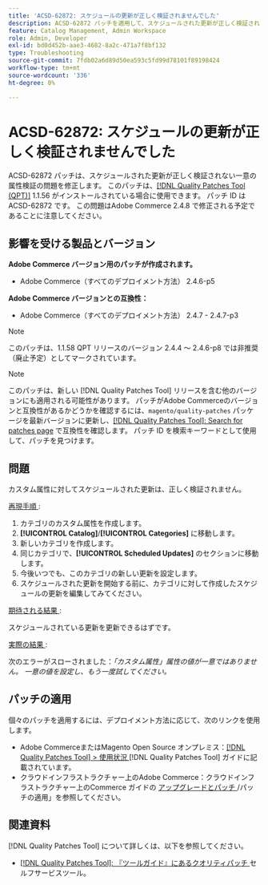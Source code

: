 ```yaml
---
title: 'ACSD-62872: スケジュールの更新が正しく検証されませんでした'
description: ACSD-62872 パッチを適用して、スケジュールされた更新が正しく検証されない一意の属性検証のAdobe Commerceの問題を修正してください。
feature: Catalog Management, Admin Workspace
role: Admin, Developer
exl-id: bd0d452b-aae3-4682-8a2c-471a7f8bf132
type: Troubleshooting
source-git-commit: 7fdb02a6d89d50ea593c5fd99d78101f89198424
workflow-type: tm+mt
source-wordcount: '336'
ht-degree: 0%

---
```


# ACSD-62872: スケジュールの更新が正しく検証されませんでした

ACSD-62872 パッチは、スケジュールされた更新が正しく検証されない一意の属性検証の問題を修正します。 このパッチは、[[!DNL Quality Patches Tool (QPT)]](/help/tools/quality-patches-tool/quality-patches-tool-to-self-serve-quality-patches.md) 1.1.56 がインストールされている場合に使用できます。 パッチ ID は ACSD-62872 です。 この問題はAdobe Commerce 2.4.8 で修正される予定であることに注意してください。

## 影響を受ける製品とバージョン

**Adobe Commerce バージョン用のパッチが作成されます。**

* Adobe Commerce（すべてのデプロイメント方法） 2.4.6-p5

**Adobe Commerce バージョンとの互換性：**

* Adobe Commerce（すべてのデプロイメント方法） 2.4.7 - 2.4.7-p3

>[!NOTE]
>
>このパッチは、1.1.58 QPT リリースのバージョン 2.4.4 ～ 2.4.6-p8 では非推奨（廃止予定）としてマークされています。

>[!NOTE]
>
>このパッチは、新しい [!DNL Quality Patches Tool] リリースを含む他のバージョンにも適用される可能性があります。 パッチがAdobe Commerceのバージョンと互換性があるかどうかを確認するには、`magento/quality-patches` パッケージを最新バージョンに更新し、[[!DNL Quality Patches Tool]: Search for patches page](https://experienceleague.adobe.com/tools/commerce-quality-patches/index.html) で互換性を確認します。 パッチ ID を検索キーワードとして使用して、パッチを見つけます。

## 問題

カスタム属性に対してスケジュールされた更新は、正しく検証されません。

<u> 再現手順 </u>:

1. カテゴリのカスタム属性を作成します。
1. **[!UICONTROL Catalog]**/**[!UICONTROL Categories]** に移動します。
1. 新しいカテゴリを作成します。
1. 同じカテゴリで、**[!UICONTROL Scheduled Updates]** のセクションに移動します。
1. 今後いつでも、このカテゴリの新しい更新を設定します。
1. スケジュールされた更新を開始する前に、カテゴリに対して作成したスケジュールの更新を編集してみてください。

<u> 期待される結果 </u>:

スケジュールされている更新を更新できるはずです。

<u> 実際の結果 </u>:

次のエラーがスローされました：*「カスタム属性」属性の値が一意ではありません。 一意の値を設定し、もう一度試してください。*

## パッチの適用

個々のパッチを適用するには、デプロイメント方法に応じて、次のリンクを使用します。

* Adobe CommerceまたはMagento Open Source オンプレミス：[[!DNL Quality Patches Tool] > 使用状況 ](/help/tools/quality-patches-tool/usage.md)[!DNL Quality Patches Tool] ガイドに記載されています。
* クラウドインフラストラクチャー上のAdobe Commerce：クラウドインフラストラクチャー上のCommerce ガイドの [ アップグレードとパッチ ](https://experienceleague.adobe.com/en/docs/commerce-cloud-service/user-guide/develop/upgrade/apply-patches)/パッチの適用」を参照してください。

## 関連資料

[!DNL Quality Patches Tool] について詳しくは、以下を参照してください。

* [[!DNL Quality Patches Tool]: 『ツールガイド』にあるクオリティパッチ ](/help/tools/quality-patches-tool/quality-patches-tool-to-self-serve-quality-patches.md) セルフサービスツール。
